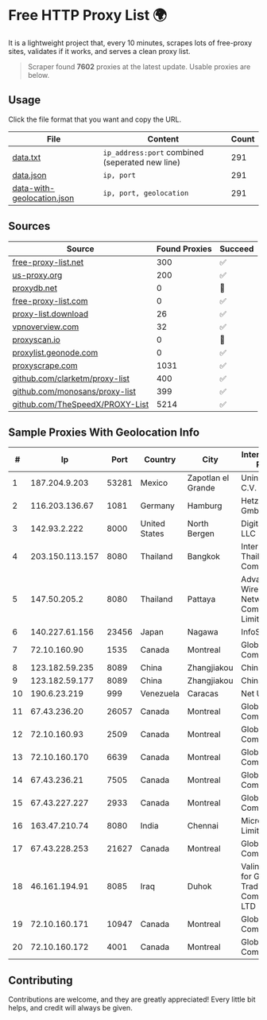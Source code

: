 
# Free HTTP Proxy List 🌍

It is a lightweight project that, every 10 minutes, scrapes lots of free-proxy sites, validates if it works, and serves a clean proxy list.


> Scraper found **7602** proxies at the latest update. Usable proxies are below.

## Usage

Click the file format that you want and copy the URL.


|File|Content|Count|
|----|-------|-----|
|[data.txt](https://raw.githubusercontent.com/themiralay/Proxy-List-World/master/data.txt)|`ip_address:port` combined (seperated new line)|291|
|[data.json](https://raw.githubusercontent.com/themiralay/Proxy-List-World/master/data.json)|`ip, port`|291|
|[data-with-geolocation.json](https://raw.githubusercontent.com/themiralay/Proxy-List-World/master/data-with-geolocation.json)|`ip, port, geolocation`|291|

## Sources

|Source|Found Proxies|Succeed|
|------|-------------|-------|
|[free-proxy-list.net](https://free-proxy-list.net)|300|✅|
|[us-proxy.org](https://www.us-proxy.org)|200|✅|
|[proxydb.net](http://proxydb.net)|0|🚫|
|[free-proxy-list.com](https://free-proxy-list.com/?page=&port=&type%5B%5D=http&type%5B%5D=https&up_time=0&search=Search)|0|✅|
|[proxy-list.download](https://www.proxy-list.download/HTTP)|26|✅|
|[vpnoverview.com](https://vpnoverview.com/privacy/anonymous-browsing/free-proxy-servers)|32|✅|
|[proxyscan.io](https://www.proxyscan.io)|0|🚫|
|[proxylist.geonode.com](https://proxylist.geonode.com/api/proxy-list?limit=300&page=1&sort_by=lastChecked&sort_type=desc&protocols=http,https)|0|✅|
|[proxyscrape.com](https://api.proxyscrape.com/v2/?request=displayproxies&protocol=http&timeout=10000&country=all&ssl=all&anonymity=all)|1031|✅|
|[github.com/clarketm/proxy-list](https://raw.githubusercontent.com/clarketm/proxy-list/master/proxy-list-raw.txt)|400|✅|
|[github.com/monosans/proxy-list](https://raw.githubusercontent.com/monosans/proxy-list/main/proxies/http.txt)|399|✅|
|[github.com/TheSpeedX/PROXY-List](https://raw.githubusercontent.com/TheSpeedX/PROXY-List/master/http.txt)|5214|✅|


## Sample Proxies With Geolocation Info

|#|Ip|Port|Country|City|Internet Service Provider|
|-|--|----|-------|----|-------------------------|
|1|187.204.9.203|53281|Mexico|Zapotlan el Grande|Uninet S.A. de C.V.|
|2|116.203.136.67|1081|Germany|Hamburg|Hetzner Online GmbH|
|3|142.93.2.222|8000|United States|North Bergen|DigitalOcean, LLC|
|4|203.150.113.157|8080|Thailand|Bangkok|Internet Thailand Company Ltd.|
|5|147.50.205.2|8080|Thailand|Pattaya|Advanced Wireless Network Company Limited|
|6|140.227.61.156|23456|Japan|Nagawa|InfoSphere|
|7|72.10.160.90|1535|Canada|Montreal|GloboTech Communications|
|8|123.182.59.235|8089|China|Zhangjiakou|China Telecom|
|9|123.182.59.177|8089|China|Zhangjiakou|China Telecom|
|10|190.6.23.219|999|Venezuela|Caracas|Net Uno|
|11|67.43.236.20|26057|Canada|Montreal|GloboTech Communications|
|12|72.10.160.93|2509|Canada|Montreal|GloboTech Communications|
|13|72.10.160.170|6639|Canada|Montreal|GloboTech Communications|
|14|67.43.236.21|7505|Canada|Montreal|GloboTech Communications|
|15|67.43.227.227|2933|Canada|Montreal|GloboTech Communications|
|16|163.47.210.74|8080|India|Chennai|Microsense Pvt. Limited|
|17|67.43.228.253|21627|Canada|Montreal|GloboTech Communications|
|18|46.161.194.91|8085|Iraq|Duhok|Valin Company for General Trading and Communication LTD|
|19|72.10.160.171|10947|Canada|Montreal|GloboTech Communications|
|20|72.10.160.172|4001|Canada|Montreal|GloboTech Communications|



## Contributing

Contributions are welcome, and they are greatly appreciated! Every
little bit helps, and credit will always be given.


